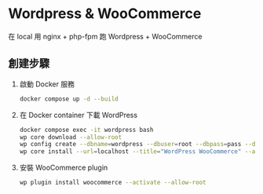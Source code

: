 # Wordpress & WooCommerce

在 local 用 nginx + php-fpm 跑 Wordpress + WooCommerce

## 創建步驟

1. 啟動 Docker 服務

    ```bash
    docker compose up -d --build
    ```

2. 在 Docker container 下載 WordPress

    ```bash
    docker compose exec -it wordpress bash
    wp core download --allow-root
    wp config create --dbname=wordpress --dbuser=root --dbpass=pass --dbhost=database --allow-root
    wp core install --url=localhost --title="WordPress WooCommerce" --admin_user=admin --admin_password=admin --admin_email=admin@example.com --allow-root
    ```

3. 安裝 WooCommerce plugin

    ```bash
    wp plugin install woocommerce --activate --allow-root
    ```
